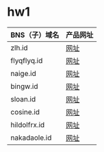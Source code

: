 # hw1

|BNS（子）域名|产品网址|
|---|---|
|zlh.id| [网址](https://animal-kingdom-blockstack-allen.netlify.com/) |
|flyqflyq.id|[网址](https://animakingdoms-flyq.netlify.com/)|
|naige.id|[网址](https://sennmac-animal-kingdom.netlify.com)|
|bingw.id|[网址](https://savinganimalkingdom.netlify.com/)|
|sloan.id|[网址](https://blockstack-sloan-class1.netlify.com/)|
|cosine.id|[网址](https://cosine-animalkingdom.netlify.com/)|
|hildolfrx.id|[网址](https://hildolfrx.netlify.com/)|
|nakadaole.id|[网址](https://nakadaole-kingdom.netlify.com/)|